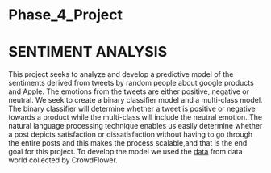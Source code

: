 # Phase_4_Project
# SENTIMENT ANALYSIS
This project seeks to analyze and develop a predictive model of the sentiments derived from tweets by random people about google products and Apple. The emotions from the tweets are either positive, negative or neutral. We seek to create a binary classifier model and a multi-class model. The binary classifier will determine whether a tweet is positive or negative towards a product while the multi-class will include the neutral emotion. The natural language processing technique enables us easily determine whether a post depicts satisfaction or dissatisfaction without having to go through the entire posts and this makes the process scalable,and that is the end goal for this project.
To develop the model we used the [data](https://data.world/crowdflower/brands-and-product-emotions) from data world collected by CrowdFlower.
